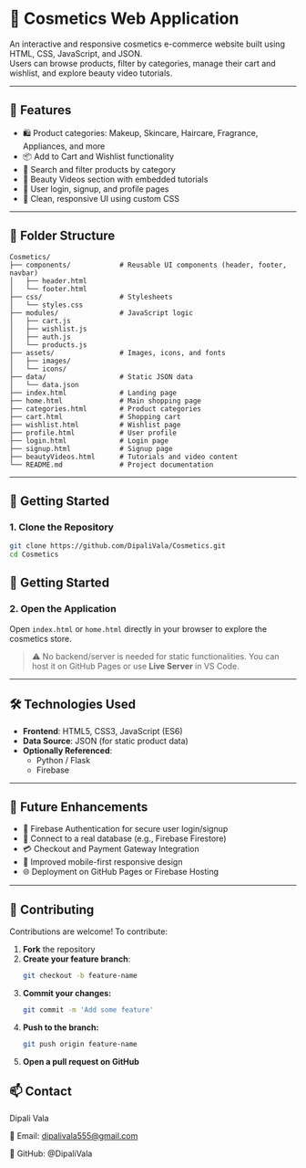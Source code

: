 # 💄 Cosmetics Web Application

An interactive and responsive cosmetics e-commerce website built using HTML, CSS, JavaScript, and JSON.  
Users can browse products, filter by categories, manage their cart and wishlist, and explore beauty video tutorials.

---

## 🌟 Features

- 🛍️ Product categories: Makeup, Skincare, Haircare, Fragrance, Appliances, and more
- 📦 Add to Cart and Wishlist functionality
- 🔎 Search and filter products by category
- 🎥 Beauty Videos section with embedded tutorials
- 👤 User login, signup, and profile pages
- 🎨 Clean, responsive UI using custom CSS

---

## 📁 Folder Structure

```
Cosmetics/
├── components/            # Reusable UI components (header, footer, navbar)
│   ├── header.html
│   └── footer.html
├── css/                   # Stylesheets
│   └── styles.css
├── modules/               # JavaScript logic
│   ├── cart.js
│   ├── wishlist.js
│   ├── auth.js
│   └── products.js
├── assets/                # Images, icons, and fonts
│   ├── images/
│   └── icons/
├── data/                  # Static JSON data
│   └── data.json
├── index.html             # Landing page
├── home.html              # Main shopping page
├── categories.html        # Product categories
├── cart.html              # Shopping cart
├── wishlist.html          # Wishlist page
├── profile.html           # User profile
├── login.html             # Login page
├── signup.html            # Signup page
├── beautyVideos.html      # Tutorials and video content
└── README.md              # Project documentation
```



---

## 🚀 Getting Started

### 1. Clone the Repository

```bash
git clone https://github.com/DipaliVala/Cosmetics.git
cd Cosmetics
```
## 🚀 Getting Started

### 2. Open the Application

Open `index.html` or `home.html` directly in your browser to explore the cosmetics store.

> ⚠️ No backend/server is needed for static functionalities. You can host it on GitHub Pages or use **Live Server** in VS Code.

---

## 🛠️ Technologies Used

- **Frontend**: HTML5, CSS3, JavaScript (ES6)
- **Data Source**: JSON (for static product data)
- **Optionally Referenced**:
  - Python / Flask
  - Firebase

---

## 📌 Future Enhancements

- 🔐 Firebase Authentication for secure user login/signup
- 💾 Connect to a real database (e.g., Firebase Firestore)
- 💳 Checkout and Payment Gateway Integration
- 📱 Improved mobile-first responsive design
- 🌐 Deployment on GitHub Pages or Firebase Hosting

---

## 🤝 Contributing

Contributions are welcome! To contribute:

1. **Fork** the repository  
2. **Create your feature branch**:  
   ```bash
   git checkout -b feature-name
3. **Commit your changes:**
   ```bash
   git commit -m 'Add some feature'
4. **Push to the branch:**
   ```bash
   git push origin feature-name
5. **Open a pull request on GitHub**

## 📫 Contact
Dipali Vala

📧 Email: dipalivala555@gmail.com

🔗 GitHub: @DipaliVala
